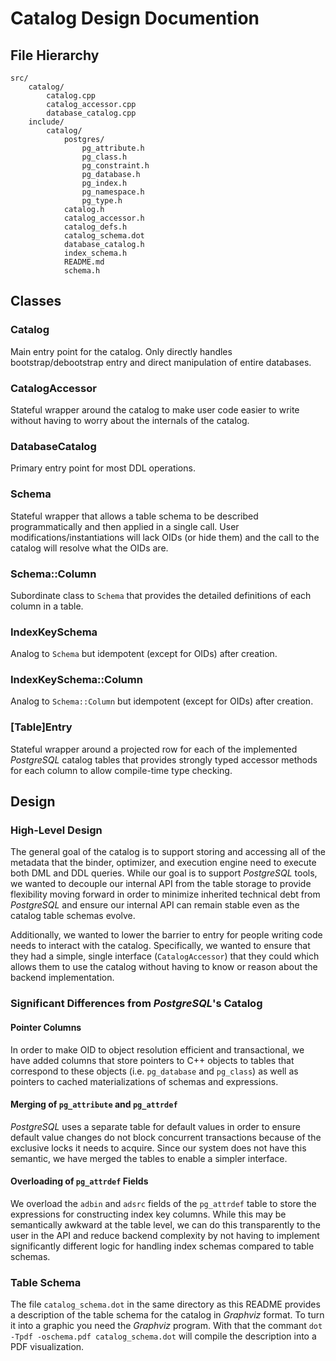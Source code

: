 # Catalog Design Documention

## File Hierarchy
```
src/
    catalog/
        catalog.cpp
        catalog_accessor.cpp
        database_catalog.cpp
    include/
        catalog/
            postgres/
                pg_attribute.h
                pg_class.h
                pg_constraint.h
                pg_database.h
                pg_index.h
                pg_namespace.h
                pg_type.h
            catalog.h
            catalog_accessor.h
            catalog_defs.h
            catalog_schema.dot
            database_catalog.h
            index_schema.h
            README.md
            schema.h
```
## Classes

### Catalog
Main entry point for the catalog.  Only directly handles bootstrap/debootstrap entry and direct manipulation of entire databases.

### CatalogAccessor
Stateful wrapper around the catalog to make user code easier to write without having to worry about the internals of the catalog.

### DatabaseCatalog
Primary entry point for most DDL operations.

### Schema
Stateful wrapper that allows a table schema to be described programmatically and then applied in a single call.  User modifications/instantiations will lack OIDs (or hide them) and the call to the catalog will resolve what the OIDs are.

### Schema::Column
Subordinate class to `Schema` that provides the detailed definitions of each column in a table.

### IndexKeySchema
Analog to `Schema` but idempotent (except for OIDs) after creation.

### IndexKeySchema::Column
Analog to `Schema::Column` but idempotent (except for OIDs) after creation.

### [Table]Entry
Stateful wrapper around a projected row for each of the implemented _PostgreSQL_ catalog tables that provides strongly typed accessor methods for each column to allow compile-time type checking.

## Design

### High-Level Design
The general goal of the catalog is to support storing and accessing all of the metadata that the binder, optimizer, and execution engine need to execute both DML and DDL queries.  While our goal is to support _PostgreSQL_ tools, we wanted to decouple our internal API from the table storage to provide flexibility moving forward in order to minimize inherited technical debt from _PostgreSQL_ and ensure our internal API can remain stable even as the catalog table schemas evolve.

Additionally, we wanted to lower the barrier to entry for people writing code needs to interact with the catalog.  Specifically, we wanted to ensure that they had a simple, single interface (`CatalogAccessor`) that they could which allows them to use the catalog without having to know or reason about the backend implementation.

### Significant Differences from _PostgreSQL_'s Catalog

#### Pointer Columns
In order to make OID to object resolution efficient and transactional, we have added columns that store pointers to C++ objects to tables that correspond to these objects (i.e. `pg_database` and `pg_class`) as well as pointers to cached materializations of schemas and expressions.

#### Merging of `pg_attribute` and `pg_attrdef`
_PostgreSQL_ uses a separate table for default values in order to ensure default value changes do not block concurrent transactions because of the exclusive locks it needs to acquire.  Since our system does not have this semantic, we have merged the tables to enable a simpler interface.

#### Overloading of `pg_attrdef` Fields
We overload the `adbin` and `adsrc` fields of the `pg_attrdef` table to store the expressions for constructing index key columns.  While this may be semantically awkward at the table level, we can do this transparently to the user in the API and reduce backend complexity by not having to implement significantly different logic for handling index schemas compared to table schemas.

### Table Schema
The file `catalog_schema.dot` in the same directory as this README provides a description of the table schema for the catalog in _Graphviz_ format.  To turn it into a graphic you need the _Graphviz_ program.  With that the commant `dot -Tpdf -oschema.pdf catalog_schema.dot` will compile the description into a PDF visualization.
